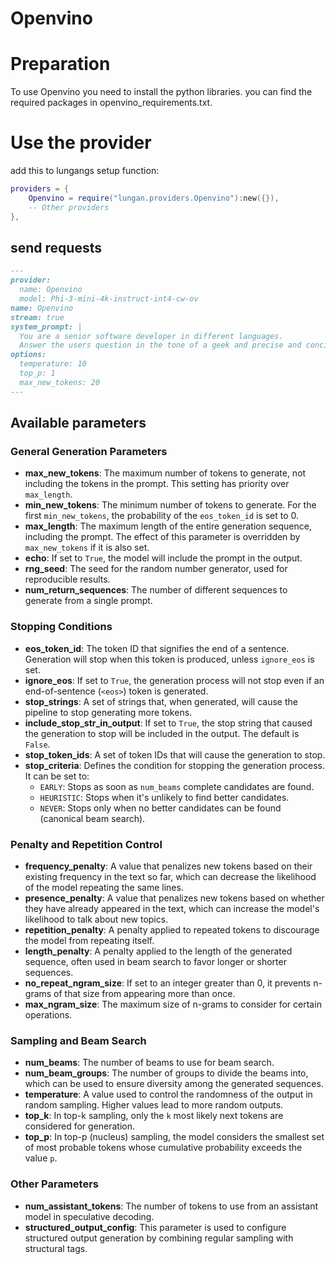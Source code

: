 # Openvino
  
# Preparation
  
To use Openvino you need to install the python libraries. you can find the required packages in openvino_requirements.txt.
  
# Use the provider
 
add this to lungangs setup function:
 
```lua
providers = {
    Openvino = require("lungan.providers.Openvino"):new({}),
    -- Other providers
},
```
 
## send requests
 
```md
---
provider:
  name: Openvino
  model: Phi-3-mini-4k-instruct-int4-cw-ov
name: Openvino
stream: true
system_prompt: |
  You are a senior software developer in different languages.
  Answer the users question in the tone of a geek and precise and concise.
options:
  temperature: 10
  top_p: 1
  max_new_tokens: 20
---
```
 
## Available parameters
 
### General Generation Parameters
 
*   **max_new_tokens**: The maximum number of tokens to generate, not including the tokens in the prompt. This setting has priority over `max_length`.
*   **min_new_tokens**: The minimum number of tokens to generate. For the first `min_new_tokens`, the probability of the `eos_token_id` is set to 0.
*   **max_length**: The maximum length of the entire generation sequence, including the prompt. The effect of this parameter is overridden by `max_new_tokens` if it is also set.
*   **echo**: If set to `True`, the model will include the prompt in the output.
*   **rng_seed**: The seed for the random number generator, used for reproducible results.
*   **num_return_sequences**: The number of different sequences to generate from a single prompt.
 
### Stopping Conditions
 
*   **eos_token_id**: The token ID that signifies the end of a sentence. Generation will stop when this token is produced, unless `ignore_eos` is set.
*   **ignore_eos**: If set to `True`, the generation process will not stop even if an end-of-sentence (`<eos>`) token is generated.
*   **stop_strings**: A set of strings that, when generated, will cause the pipeline to stop generating more tokens.
*   **include_stop_str_in_output**: If set to `True`, the stop string that caused the generation to stop will be included in the output. The default is `False`.
*   **stop_token_ids**: A set of token IDs that will cause the generation to stop.
*   **stop_criteria**: Defines the condition for stopping the generation process. It can be set to:
    *   `EARLY`: Stops as soon as `num_beams` complete candidates are found.
    *   `HEURISTIC`: Stops when it's unlikely to find better candidates.
    *   `NEVER`: Stops only when no better candidates can be found (canonical beam search).
 
### Penalty and Repetition Control
 
*   **frequency_penalty**: A value that penalizes new tokens based on their existing frequency in the text so far, which can decrease the likelihood of the model repeating the same lines.
*   **presence_penalty**: A value that penalizes new tokens based on whether they have already appeared in the text, which can increase the model's likelihood to talk about new topics.
*   **repetition_penalty**: A penalty applied to repeated tokens to discourage the model from repeating itself.
*   **length_penalty**: A penalty applied to the length of the generated sequence, often used in beam search to favor longer or shorter sequences.
*   **no_repeat_ngram_size**: If set to an integer greater than 0, it prevents n-grams of that size from appearing more than once.
*   **max_ngram_size**: The maximum size of n-grams to consider for certain operations.
 
### Sampling and Beam Search
 
*   **num_beams**: The number of beams to use for beam search.
*   **num_beam_groups**: The number of groups to divide the beams into, which can be used to ensure diversity among the generated sequences.
*   **temperature**: A value used to control the randomness of the output in random sampling. Higher values lead to more random outputs.
*   **top_k**: In top-k sampling, only the `k` most likely next tokens are considered for generation.
*   **top_p**: In top-p (nucleus) sampling, the model considers the smallest set of most probable tokens whose cumulative probability exceeds the value `p`.
 
### Other Parameters
 
*   **num_assistant_tokens**: The number of tokens to use from an assistant model in speculative decoding.
*   **structured_output_config**: This parameter is used to configure structured output generation by combining regular sampling with structural tags.
 
 
